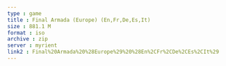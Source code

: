 ```yaml
---
type : game
title : Final Armada (Europe) (En,Fr,De,Es,It)
size : 881.1 M
format : iso
archive : zip
server : myrient
link2 : Final%20Armada%20%28Europe%29%20%28En%2CFr%2CDe%2CEs%2CIt%29
---
```

